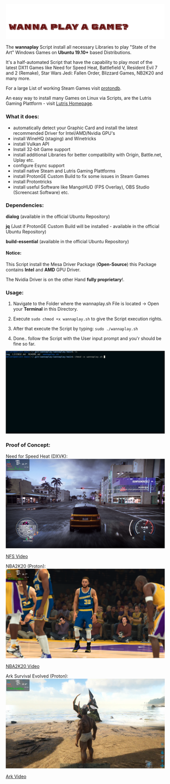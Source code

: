 ![wannaplay Pic](img/wannaplay.jpg)

The **wannaplay** Script install all necessary Libraries to play "State of the Art" Windows Games on **Ubuntu 19.10+** based Distributions.

It's a half-automated Script that have the capability to play most of the latest DX11 Games like Need for Speed Heat, Battlefield V, Resident Evil 7 and 2 (Remake), Star Wars Jedi: Fallen Order, Blizzard Games, NB2K20 and many more.

For a large List of working Steam Games visit [protondb](https://www.protondb.com/).

An easy way to install many Games on Linux via Scripts, are the Lutris Gaming Plattform - visit [Lutris Homepage](https://lutris.net/). 


### What it does:

- automatically detect your Graphic Card and install the latest recommended Driver for Intel/AMD/Nvidia GPU's
- install WineHQ (staging) and Winetricks
- install Vulkan API
- Install 32-bit Game support
- install additional Libraries for better compatibility with Origin, Battle.net, Uplay etc.
- configure Esync support
- install native Steam and Lutris Gaming Plattforms
- install ProtonGE Custom Build to fix some issues in Steam Games
- install Protontricks
- install useful Software like MangoHUD (FPS Overlay), OBS Studio (Screencast Software) etc.


### Dependencies:

**dialog** (available in the official Ubuntu Repository)

**jq** (Just if ProtonGE Custom Build will be installed - available in the official Ubuntu Repository)

**build-essential** (available in the official Ubuntu Repository)

#### Notice:

This Script install the Mesa Driver Package (**Open-Source**) this Package contains **Intel** and **AMD** GPU Driver.

The Nvidia Driver is on the other Hand **fully proprietary**!.


### Usage:

1) Navigate to the Folder where the wannaplay.sh File is located -> Open your **Terminal** in this Directory.

2) Execute ``sudo chmod +x wannaplay.sh`` to give the Script execution rights.

3) After that execute the Script by typing: ``sudo ./wannaplay.sh``

4) Done.. follow the Script with the User input prompt and you'r should be fine so far.

![Script in Aktion gif here](img/startthescript.gif)


### Proof of Concept: 


Need for Speed Heat (DXVK):
![Need for Speed Pic](img/nfs.png)

[NFS Video](https://www.youtube.com/watch?v=daRrBt9mkfc)


NBA2K20 (Proton):
![NBA2K20 Picture](img/nba2k20.png)

[NBA2K20 Video](https://www.youtube.com/watch?v=YZctphzbxpU)


Ark Survival Evolved (Proton):
![Ark Picture](img/ark.png)

[Ark Video](https://www.youtube.com/watch?v=Q9ByJ51RU6w)
